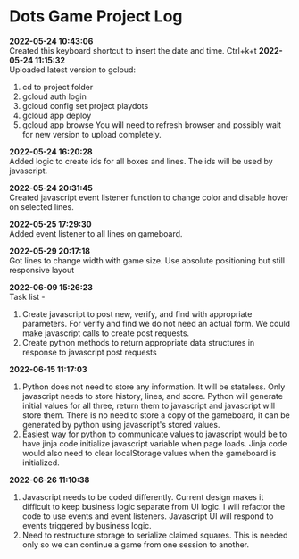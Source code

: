 # Dots Game Project Log

**2022-05-24 10:43:06**   
Created this keyboard shortcut to insert the date and time. Ctrl+k+t
**2022-05-24 11:15:32**   
Uploaded latest version to gcloud:
1. cd to project folder
2. gcloud auth login
3. gcloud config set project playdots
4. gcloud app deploy
5. gcloud app browse
You will need to refresh browser and possibly wait for new version to upload completely.

**2022-05-24 16:20:28**   
Added logic to create ids for all boxes and lines. The ids will be used by javascript.

**2022-05-24 20:31:45**   
Created javascript event listener function to change color and disable hover on selected lines.

**2022-05-25 17:29:30**   
Added event listener to all lines on gameboard.

**2022-05-29 20:17:18**   
Got lines to change width with game size. Use absolute positioning but still responsive layout

**2022-06-09 15:26:23**   
Task list -
1. Create javascript to post new, verify, and find with appropriate parameters. For verify and find we
do not need an actual form. We could make javascript calls to create post requests.
2. Create python methods to return appropriate data structures in response to javascript post requests

**2022-06-15 11:17:03**   
1. Python does not need to store any information. It will be stateless. Only javascript needs to store
history, lines, and score.  Python will generate initial values for all three, return them to javascript
and javascript will store them. There is no need to store a copy of the gameboard, it can be generated
by python using javascript's stored values.
2. Easiest way for python to communicate values to javascript would
be to have jinja code initialize javascript variable when page loads. Jinja code would also need to clear localStorage values when
the gameboard is initialized.

**2022-06-26 11:10:38**   
1. Javascript needs to be coded differently. Current design makes it difficult to keep business logic separate
from UI logic. I will refactor the code to use events and event listeners. Javascript UI will respond to
events triggered by business logic.
2. Need to restructure storage to serialize claimed squares. This is
needed only so we can continue a game from one session to another.

